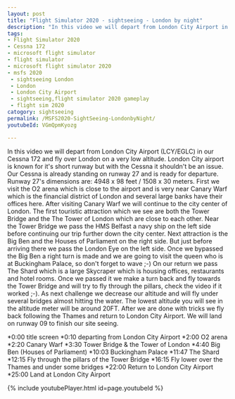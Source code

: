 ```yaml
---
layout: post
title: "Flight Simulator 2020 - sightseeing - London by night"
description: "In this video we will depart from London City Airport in our Cessna 172 and fly over London on a very low altitude. Once we made the first run and have waved to the queen we will make it a little bit more challenging by flying under several bridges a almost hitting the water with a altitude of 20FT."
tags: 
- Flight Simulator 2020
- Cessna 172
- microsoft flight simulator
- flight simulator
- microsoft flight simulator 2020
- msfs 2020
 - sightseeing London
 - London
 - London City Airport
 - sightseeing,flight simulator 2020 gameplay
 - flight sim 2020
catogory: sightseeing 
permalink: /MSFS2020-SightSeeing-LondonbyNight/
youtubeId: VGmQpmKyozg

---
```


In this video we will depart from London City Airport (LCY/EGLC) in our Cessna 172 and fly over London on a very low altitude. London City airport is known for it's short runway but with the Cessna it shouldn't be an issue. Our Cessna is already standing on runway 27 and is ready for departure. Runway 27's dimensions are: 4948 x 98 feet / 1508 x 30 meters.
First we visit the O2 arena which is close to the airport and is very near Canary Warf which is the financial district of London and several large banks have their offices here.
After visiting Canary Warf we will continue to the city center of London. The first touristic attraction which we see are both the Tower Bridge and the The Tower of London which are close to each other. Near the Tower Bridge we pass the HMS Belfast a navy ship on the left side before continuing our trip further down the city center. Next attraction is the Big Ben and the Houses of Parliament on the right side. But just before arriving there we pass the London Eye on the left side. Once we bypassed the Big Ben a right turn is made and we are going to visit the queen who is at Buckingham Palace, so don't forget to wave ;-)
On our return we pass The Shard which is a large Skycraper which is housing offices, restaurants and hotel rooms. Once we passed it we make a turn back and fly towards the Tower Bridge and will try to fly through the pillars, check the video if it worked ;-). 
As next challenge we decrease our altitude and will fly under several bridges almost hitting the water. The lowest altitude you will see in the altitude meter will be around 20FT.
After we are done with tricks we fly back following the Thames and return to London City Airport.
We will land on runway 09 to finish our site seeing.

*0:00 title screen
*0:10 departing from London City Airport
*2:00 O2 arena
*2:20 Canary Warf
*3:30 Tower Bridge & the Tower of London
*4:40 Big Ben (Houses of Parliament)
*10:03 Buckingham Palace
*11:47 The Shard
*12:15 Fly through the pillars of the Tower Bridge
*16:15 Fly lower over the Thames and under some bridges
*22:00 Return to London City Airport
*25:00 Land at London City Airport

{% include youtubePlayer.html id=page.youtubeId %}